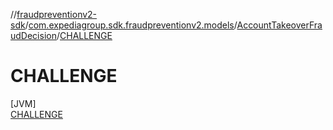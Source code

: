//[fraudpreventionv2-sdk](../../../../index.md)/[com.expediagroup.sdk.fraudpreventionv2.models](../../index.md)/[AccountTakeoverFraudDecision](../index.md)/[CHALLENGE](index.md)

# CHALLENGE

[JVM]\
[CHALLENGE](index.md)
